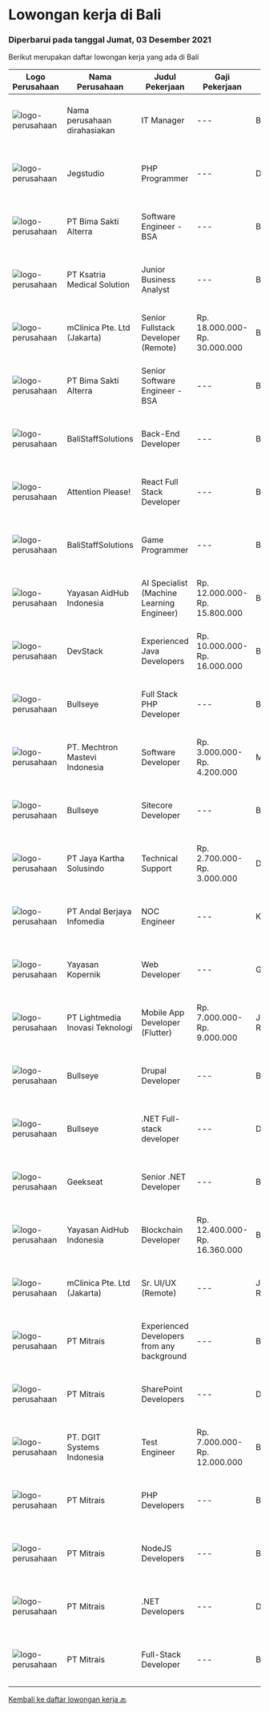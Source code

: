 
  # Lowongan kerja di Bali

  ### Diperbarui pada tanggal Jumat, 03 Desember 2021

  Berikut merupakan daftar lowongan kerja yang ada di Bali

  |Logo Perusahaan | Nama Perusahaan | Judul Pekerjaan | Gaji Pekerjaan | Lokasi | Deskripsi | Tanggal diunggah | Pranala |
  | -------------- | --------------- | --------------- | --------- | --------- | -------------- | ------- | ----------- |
  |![logo-perusahaan](https://us.123rf.com/450wm/pavelstasevich/pavelstasevich1811/pavelstasevich181101027/112815900-stock-vector-no-image-available-icon-flat-vector.jpg?ver=6)|Nama perusahaan dirahasiakan|IT Manager|---|Bali|Pendidikan minimal S1 segala jurusan Memiliki pengetahuan mengenai PHP dan bahasa pemrograman lainnya atau menguasai jaringan Gaji negotiable...|Selasa, 30 November 2021|https://www.jobstreet.co.id/id/job/it-manager-3704071?token=0~940b6942-0404-4d83-951c-4e473ed8c6e6&sectionRank=1&jobId=jobstreet-id-job-3704071|
|![logo-perusahaan](https://image-service-cdn.seek.com.au/cb42a7acf51def89e5abb9614f9d0b3aa454bb5f/ee4dce1061f3f616224767ad58cb2fc751b8d2dc)|Jegstudio|PHP Programmer|---|Denpasar|We are looking for several Talented PHP Programmer more spesifically WordPress Programmer to be based in Bali For this exiting role you will need to...|Kamis, 02 Desember 2021|https://www.jobstreet.co.id/id/job/php-programmer-3698429?token=0~940b6942-0404-4d83-951c-4e473ed8c6e6&sectionRank=2&jobId=jobstreet-id-job-3698429|
|![logo-perusahaan](https://image-service-cdn.seek.com.au/3b449304b19b7a5909fe2d6166b69cb2e3dfc9ad/ee4dce1061f3f616224767ad58cb2fc751b8d2dc)|PT Bima Sakti Alterra|Software Engineer - BSA|---|Bali|Area Responsibility:● Develop software solutions by studying information needs; conferring with users; studying systems flow, data usage and work...|Kamis, 02 Desember 2021|https://www.jobstreet.co.id/id/job/software-engineer-bsa-3692362?token=0~940b6942-0404-4d83-951c-4e473ed8c6e6&sectionRank=3&jobId=jobstreet-id-job-3692362|
|![logo-perusahaan](https://image-service-cdn.seek.com.au/31a711d9e711406724557d4cf1a8fb539c81c80e/ee4dce1061f3f616224767ad58cb2fc751b8d2dc)|PT Ksatria Medical Solution|Junior Business Analyst|---|Bali|We are looking for a junior business analyst to assist us in developing and supporting our web-based hospital information system.  Responsibilities: ...|Kamis, 02 Desember 2021|https://www.jobstreet.co.id/id/job/junior-business-analyst-3708729?token=0~940b6942-0404-4d83-951c-4e473ed8c6e6&sectionRank=4&jobId=jobstreet-id-job-3708729|
|![logo-perusahaan](https://image-service-cdn.seek.com.au/7665bb5bd589f085f653b36d2f3cbccaf93e5953/ee4dce1061f3f616224767ad58cb2fc751b8d2dc)|mClinica Pte. Ltd (Jakarta)|Senior Fullstack Developer (Remote)|Rp. 18.000.000-Rp. 30.000.000|Bali|mClinica is hiring for a Senior Fullstack Developer to serve our clients in Southeast Asia and support our growth regionally and globally. We are...|Kamis, 02 Desember 2021|https://www.jobstreet.co.id/id/job/senior-fullstack-developer-remote-3698268?token=0~940b6942-0404-4d83-951c-4e473ed8c6e6&sectionRank=5&jobId=jobstreet-id-job-3698268|
|![logo-perusahaan](https://image-service-cdn.seek.com.au/3b449304b19b7a5909fe2d6166b69cb2e3dfc9ad/ee4dce1061f3f616224767ad58cb2fc751b8d2dc)|PT Bima Sakti Alterra|Senior Software Engineer - BSA|---|Bali|Area Responsibility:● Develop software solutions by studying information needs; conferring with users; studying systems flow, data usage and work...|Kamis, 02 Desember 2021|https://www.jobstreet.co.id/id/job/senior-software-engineer-bsa-3692344?token=0~940b6942-0404-4d83-951c-4e473ed8c6e6&sectionRank=6&jobId=jobstreet-id-job-3692344|
|![logo-perusahaan](https://us.123rf.com/450wm/pavelstasevich/pavelstasevich1811/pavelstasevich181101027/112815900-stock-vector-no-image-available-icon-flat-vector.jpg?ver=6)|BaliStaffSolutions|Back-End Developer|---|Bali|A software development company in Uluwatu, Bali is looking for a talented and enthusiastic Back-End Developer (Full-time).Responsibilities:...|Kamis, 02 Desember 2021|https://www.jobstreet.co.id/id/job/back-end-developer-3708667?token=0~940b6942-0404-4d83-951c-4e473ed8c6e6&sectionRank=7&jobId=jobstreet-id-job-3708667|
|![logo-perusahaan](https://image-service-cdn.seek.com.au/978cfd1b2ac8a8b1bac0aa11650bb3f2383c8744/ee4dce1061f3f616224767ad58cb2fc751b8d2dc)|Attention Please!|React Full Stack Developer|---|Bali|Responsibilities Overall Design - code, performance, security Performance fixes and optimization Continuously discover, evaluate, and implement new...|Kamis, 02 Desember 2021|https://www.jobstreet.co.id/id/job/react-full-stack-developer-3698579?token=0~940b6942-0404-4d83-951c-4e473ed8c6e6&sectionRank=8&jobId=jobstreet-id-job-3698579|
|![logo-perusahaan](https://us.123rf.com/450wm/pavelstasevich/pavelstasevich1811/pavelstasevich181101027/112815900-stock-vector-no-image-available-icon-flat-vector.jpg?ver=6)|BaliStaffSolutions|Game Programmer|---|Bali|A software development company in Uluwatu, Bali is looking for a talented and enthusiastic Game Programmer (Full-time).Responsibilities: Liaising with...|Kamis, 02 Desember 2021|https://www.jobstreet.co.id/id/job/game-programmer-3708650?token=0~940b6942-0404-4d83-951c-4e473ed8c6e6&sectionRank=9&jobId=jobstreet-id-job-3708650|
|![logo-perusahaan](https://image-service-cdn.seek.com.au/b8a60e8d6ca510696f33d15561863cf7825cf93a/ee4dce1061f3f616224767ad58cb2fc751b8d2dc)|Yayasan AidHub Indonesia|AI Specialist (Machine Learning Engineer)|Rp. 12.000.000-Rp. 15.800.000|Badung|AI Specialists are experts in computer programming with the main task of checking hypotheses. This hypothesis checking is carried out using cognitive...|Selasa, 30 November 2021|https://www.jobstreet.co.id/id/job/ai-specialist-machine-learning-engineer-3690354?token=0~940b6942-0404-4d83-951c-4e473ed8c6e6&sectionRank=10&jobId=jobstreet-id-job-3690354|
|![logo-perusahaan](https://image-service-cdn.seek.com.au/074f2081cc42a722643e36313941760f758e7c3b/ee4dce1061f3f616224767ad58cb2fc751b8d2dc)|DevStack|Experienced Java Developers|Rp. 10.000.000-Rp. 16.000.000|Bali|We are looking for exceptional and experienced Java or Kotlin Developers to join our team in Bandung or Bali! The position requires at least: Bachelor...|Rabu, 01 Desember 2021|https://www.jobstreet.co.id/id/job/experienced-java-developers-3691105?token=0~940b6942-0404-4d83-951c-4e473ed8c6e6&sectionRank=11&jobId=jobstreet-id-job-3691105|
|![logo-perusahaan](https://image-service-cdn.seek.com.au/bbf2137c41f12d6e9394eaecc245409d87abbbf0/ee4dce1061f3f616224767ad58cb2fc751b8d2dc)|Bullseye|Full Stack PHP Developer|---|Bali|We are seeking an experienced PHP Full Stack Developer to join our busy team in our digital production in Bali. The position will work with...|Selasa, 30 November 2021|https://www.jobstreet.co.id/id/job/full-stack-php-developer-3705595?token=0~940b6942-0404-4d83-951c-4e473ed8c6e6&sectionRank=12&jobId=jobstreet-id-job-3705595|
|![logo-perusahaan](https://image-service-cdn.seek.com.au/104d3a7617e285c9657e6070daf89ec063d8d252/ee4dce1061f3f616224767ad58cb2fc751b8d2dc)|PT. Mechtron Mastevi Indonesia|Software Developer|Rp. 3.000.000-Rp. 4.200.000|Medan|Requirements:• Candidate must possess Bachelor’s Degree in Information Technology or equivalent with minimum GPA 3.00• Required skills in programming...|Selasa, 30 November 2021|https://www.jobstreet.co.id/id/job/software-developer-3690748?token=0~940b6942-0404-4d83-951c-4e473ed8c6e6&sectionRank=13&jobId=jobstreet-id-job-3690748|
|![logo-perusahaan](https://image-service-cdn.seek.com.au/bbf2137c41f12d6e9394eaecc245409d87abbbf0/ee4dce1061f3f616224767ad58cb2fc751b8d2dc)|Bullseye|Sitecore Developer|---|Bali|Bullseye is seeking a full-time Sitecore developer to work on building websites and applications. If you are looking for a stimulating and engaging...|Kamis, 02 Desember 2021|https://www.jobstreet.co.id/id/job/sitecore-developer-3698075?token=0~940b6942-0404-4d83-951c-4e473ed8c6e6&sectionRank=14&jobId=jobstreet-id-job-3698075|
|![logo-perusahaan](https://image-service-cdn.seek.com.au/295a790b1e507a7e7e1ece863a9cbc400be15412/ee4dce1061f3f616224767ad58cb2fc751b8d2dc)|PT Jaya Kartha Solusindo|Technical Support|Rp. 2.700.000-Rp. 3.000.000|Denpasar|Kualifikasi:  Berusia minimal 20 tahun sampai dengan 30 tahun Pendidikan terakhir minimal SMK atau sederajat Memiliki kemampuan komunikasi dan...|Sabtu, 27 November 2021|https://www.jobstreet.co.id/id/job/technical-support-3692518?token=0~940b6942-0404-4d83-951c-4e473ed8c6e6&sectionRank=15&jobId=jobstreet-id-job-3692518|
|![logo-perusahaan](https://image-service-cdn.seek.com.au/7946c73cd9013724e6c082fa071f2fd0309dc7dd/ee4dce1061f3f616224767ad58cb2fc751b8d2dc)|PT Andal Berjaya Infomedia|NOC Engineer|---|Klungkung|Requirements: Maksimum berusia 25 tahun Pendidikan terakhir minimal SMK dengan Jurusan Teknik Komputer Jaringan Memahami konsep dasar : TCP/IP,...|Selasa, 30 November 2021|https://www.jobstreet.co.id/id/job/noc-engineer-3705477?token=0~940b6942-0404-4d83-951c-4e473ed8c6e6&sectionRank=16&jobId=jobstreet-id-job-3705477|
|![logo-perusahaan](https://image-service-cdn.seek.com.au/9617ddf1ece433ae3b27dc5c284e009a9f0a8c98/ee4dce1061f3f616224767ad58cb2fc751b8d2dc)|Yayasan Kopernik|Web Developer|---|Gianyar|Kopernik is an exciting, cutting-edge organization that finds what works by experimenting with potential solutions that address social and...|Senin, 29 November 2021|https://www.jobstreet.co.id/id/job/web-developer-3703974?token=0~940b6942-0404-4d83-951c-4e473ed8c6e6&sectionRank=17&jobId=jobstreet-id-job-3703974|
|![logo-perusahaan](https://image-service-cdn.seek.com.au/ebfe0f91667a47547f62ce1bea5320e2313e817f/ee4dce1061f3f616224767ad58cb2fc751b8d2dc)|PT Lightmedia Inovasi Teknologi|Mobile App Developer (Flutter)|Rp. 7.000.000-Rp. 9.000.000|Jakarta Raya|Why you should join us?LimeCommerce.com is an Ecommerce focused company working with clients across the globe focusing on Magento. We’re an Adobe...|Selasa, 30 November 2021|https://www.jobstreet.co.id/id/job/mobile-app-developer-flutter-3696606?token=0~940b6942-0404-4d83-951c-4e473ed8c6e6&sectionRank=18&jobId=jobstreet-id-job-3696606|
|![logo-perusahaan](https://image-service-cdn.seek.com.au/bbf2137c41f12d6e9394eaecc245409d87abbbf0/ee4dce1061f3f616224767ad58cb2fc751b8d2dc)|Bullseye|Drupal Developer|---|Bali|We are seeking an experienced Drupal Developer to join our busy team in our digital production in Bali. The position will work with development team...|Selasa, 30 November 2021|https://www.jobstreet.co.id/id/job/drupal-developer-3689297?token=0~940b6942-0404-4d83-951c-4e473ed8c6e6&sectionRank=19&jobId=jobstreet-id-job-3689297|
|![logo-perusahaan](https://image-service-cdn.seek.com.au/bbf2137c41f12d6e9394eaecc245409d87abbbf0/ee4dce1061f3f616224767ad58cb2fc751b8d2dc)|Bullseye|.NET Full-stack developer|---|Denpasar|We have an outstanding opportunity for a full-time .NET Full-stack developer with a passion for developing cutting-edge products. We are looking for a...|Selasa, 30 November 2021|https://www.jobstreet.co.id/id/job/net-full-stack-developer-3689311?token=0~940b6942-0404-4d83-951c-4e473ed8c6e6&sectionRank=20&jobId=jobstreet-id-job-3689311|
|![logo-perusahaan](https://image-service-cdn.seek.com.au/a94166d692fda70a364e9d5191d7ced8a65f1597/ee4dce1061f3f616224767ad58cb2fc751b8d2dc)|Geekseat|Senior .NET Developer|---|Bandung|We are currently looking for an experienced Senior .NET Developer to join our Awesome Engineering Team at our offices in Bali or Bandung.As a...|Rabu, 01 Desember 2021|https://www.jobstreet.co.id/id/job/senior-net-developer-3706817?token=0~940b6942-0404-4d83-951c-4e473ed8c6e6&sectionRank=21&jobId=jobstreet-id-job-3706817|
|![logo-perusahaan](https://image-service-cdn.seek.com.au/b8a60e8d6ca510696f33d15561863cf7825cf93a/ee4dce1061f3f616224767ad58cb2fc751b8d2dc)|Yayasan AidHub Indonesia|Blockchain Developer|Rp. 12.400.000-Rp. 16.360.000|Badung|Do you have a passion for innovation and emerging technologies along with a firm foundation in the core principles of technology? Would you like to be...|Selasa, 30 November 2021|https://www.jobstreet.co.id/id/job/blockchain-developer-3690395?token=0~940b6942-0404-4d83-951c-4e473ed8c6e6&sectionRank=22&jobId=jobstreet-id-job-3690395|
|![logo-perusahaan](https://image-service-cdn.seek.com.au/7665bb5bd589f085f653b36d2f3cbccaf93e5953/ee4dce1061f3f616224767ad58cb2fc751b8d2dc)|mClinica Pte. Ltd (Jakarta)|Sr. UI/UX (Remote)|---|Jakarta Raya|mClinica is hiring for a Sr. UI/UX Designer to support our growth regionally and globally. We are looking for a highly ambitious, dynamic individual...|Rabu, 01 Desember 2021|https://www.jobstreet.co.id/id/job/sr-ui-ux-remote-3706788?token=0~940b6942-0404-4d83-951c-4e473ed8c6e6&sectionRank=23&jobId=jobstreet-id-job-3706788|
|![logo-perusahaan](https://image-service-cdn.seek.com.au/969b0c47f133a1e0155056a5d964c63953dd6304/ee4dce1061f3f616224767ad58cb2fc751b8d2dc)|PT Mitrais|Experienced Developers from any background|---|Bali|Build your Career with Mitrais !  We're looking for experienced Software Engineers from any background to be part of our team.  What will you...|Selasa, 30 November 2021|https://www.jobstreet.co.id/id/job/experienced-developers-from-any-background-3689304?token=0~940b6942-0404-4d83-951c-4e473ed8c6e6&sectionRank=24&jobId=jobstreet-id-job-3689304|
|![logo-perusahaan](https://image-service-cdn.seek.com.au/969b0c47f133a1e0155056a5d964c63953dd6304/ee4dce1061f3f616224767ad58cb2fc751b8d2dc)|PT Mitrais|SharePoint Developers|---|Denpasar|Build your Career with Mitrais ! We're looking for experienced SharePoint Developers to be part of our team   What will you be doing? Develop REST...|Rabu, 01 Desember 2021|https://www.jobstreet.co.id/id/job/sharepoint-developers-3706670?token=0~940b6942-0404-4d83-951c-4e473ed8c6e6&sectionRank=25&jobId=jobstreet-id-job-3706670|
|![logo-perusahaan](https://image-service-cdn.seek.com.au/e1681d73e68b1b74b5b5136363b820dd70a250df/ee4dce1061f3f616224767ad58cb2fc751b8d2dc)|PT. DGIT Systems Indonesia|Test Engineer|Rp. 7.000.000-Rp. 12.000.000|Bali|We are looking for talented Test Engineer or Technical Test Analyst to join an experienced team working on our flagship product Telflow, a multi-award...|Senin, 29 November 2021|https://www.jobstreet.co.id/id/job/test-engineer-3704709?token=0~940b6942-0404-4d83-951c-4e473ed8c6e6&sectionRank=26&jobId=jobstreet-id-job-3704709|
|![logo-perusahaan](https://image-service-cdn.seek.com.au/969b0c47f133a1e0155056a5d964c63953dd6304/ee4dce1061f3f616224767ad58cb2fc751b8d2dc)|PT Mitrais|PHP Developers|---|Bali|Build your Career with Mitrais!   We're urgently looking for experienced PHP Developers to be part of our team for an immediate start. Our client is...|Rabu, 01 Desember 2021|https://www.jobstreet.co.id/id/job/php-developers-3706671?token=0~940b6942-0404-4d83-951c-4e473ed8c6e6&sectionRank=27&jobId=jobstreet-id-job-3706671|
|![logo-perusahaan](https://image-service-cdn.seek.com.au/969b0c47f133a1e0155056a5d964c63953dd6304/ee4dce1061f3f616224767ad58cb2fc751b8d2dc)|PT Mitrais|NodeJS Developers|---|Bali|Build your Career with Mitrais! We're urgently looking for a great Node.js Developer responsible for managing the interchange of data between the...|Selasa, 30 November 2021|https://www.jobstreet.co.id/id/job/nodejs-developers-3689378?token=0~940b6942-0404-4d83-951c-4e473ed8c6e6&sectionRank=28&jobId=jobstreet-id-job-3689378|
|![logo-perusahaan](https://image-service-cdn.seek.com.au/969b0c47f133a1e0155056a5d964c63953dd6304/ee4dce1061f3f616224767ad58cb2fc751b8d2dc)|PT Mitrais|.NET Developers|---|Denpasar|Build your Career with Mitrais !  We're looking for experienced .NET Software Engineers to be part of our team.  What will you be doing ?  Coding high...|Selasa, 30 November 2021|https://www.jobstreet.co.id/id/job/net-developers-3689447?token=0~940b6942-0404-4d83-951c-4e473ed8c6e6&sectionRank=29&jobId=jobstreet-id-job-3689447|
|![logo-perusahaan](https://image-service-cdn.seek.com.au/969b0c47f133a1e0155056a5d964c63953dd6304/ee4dce1061f3f616224767ad58cb2fc751b8d2dc)|PT Mitrais|Full-Stack Developer|---|Bali|Build your Career with Mitrais!  We're looking for experienced Full-Stack Developers to be part of our team. What will you be doing? Coding high...|Selasa, 30 November 2021|https://www.jobstreet.co.id/id/job/full-stack-developer-3689619?token=0~940b6942-0404-4d83-951c-4e473ed8c6e6&sectionRank=30&jobId=jobstreet-id-job-3689619|


  [Kembali ke daftar lowongan kerja 🔙](../README.md#daftar-lowongan-kerja)
  